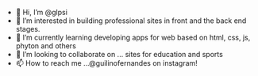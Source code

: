 - 👋 Hi, I’m @glpsi
- 👀 I’m interested in building professional sites in front and the back end stages.
- 🌱 I’m currently learning developing apps for web based on html, css, js, phyton and others
- 💞️ I’m looking to collaborate on ... sites for education and sports
- 📫 How to reach me ...@guilinofernandes on instagram!

<!---
glpsi/glpsi is a ✨ special ✨ repository because its `README.md` (this file) appears on your GitHub profile.
You can click the Preview link to take a look at your changes.
--->
